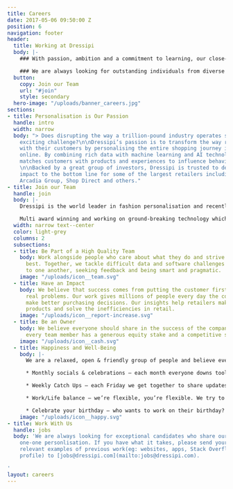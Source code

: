 ```yaml
---
title: Careers
date: 2017-05-06 09:50:00 Z
position: 6
navigation: footer
header:
  title: Working at Dressipi
  body: |-
    ### With passion, ambition and a commitment to learning, our close-knit team support, challenge and inspire each other every day.

    ### We are always looking for outstanding individuals from diverse backgrounds, who want to be part of our fantastic team and shape the future of retail.
  button:
    copy: Join our Team
    url: "#join"
    style: secondary
  hero-image: "/uploads/banner_careers.jpg"
sections:
- title: Personalisation is Our Passion
  handle: intro
  width: narrow
  body: "> Does disrupting the way a trillion-pound industry operates sound like an
    exciting challenge?\n\nDressipi’s passion is to transform the way retailers engage
    with their customers by personalising the entire shopping journey instore and
    online. By combining rich data with machine learning and AI technology, Dressipi
    matches customers with products and experiences to influence behavior at scale.
    \n\nBacked by a great group of investors, Dressipi is trusted to deliver real
    impact to the bottom line for some of the largest retailers including John Lewis,
    Arcadia Group, Shop Direct and others."
- title: Join our Team
  handle: join
  body: |-
    Dressipi is the world leader in fashion personalisation and recently named one of Britain’s fastest growing Top Tech firms. We’re expanding and looking for exceptional people to join us for the journey.

    Multi award winning and working on ground-breaking technology which is having a real impact we think we can offer you something fantastic.
  width: narrow text--center
  color: light-grey
  columns: 2
  subsections:
  - title: Be Part of a High Quality Team
    body: Work alongside people who care about what they do and strive to do their
      best. Together, we tackle difficult data and software challenges by listening
      to one another, seeking feedback and being smart and pragmatic.
    image: "/uploads/icon__team.svg"
  - title: Have an Impact
    body: We believe that success comes from putting the customer first and solving
      real problems. Our work gives millions of people every day the confidence to
      make better purchasing decisions. Our insights help retailers make better quality
      products and solve the inefficiencies in retail.
    image: "/uploads/icon__report-increase.svg"
  - title: Be an Owner
    body: We believe everyone should share in the success of the company. That's why
      every team member has a generous equity stake and a competitive salary.
    image: "/uploads/icon__cash.svg"
  - title: Happiness and Well-Being
    body: |-
      We are a relaxed, open & friendly group of people and believe everyone can achieve their personal and professional goals in life.

      * Monthly socials & celebrations – each month everyone downs tools and enjoys some non work time together to recognise and celebrate our progress and achievements

      * Weekly Catch Ups – each Friday we get together to share updates and news

      * Work/Life balance – we’re flexible, you’re flexible. We try to support you whenever we can including working from home and the hours you work

      * Celebrate your birthday – who wants to work on their birthday? No-one, so we don’t.
    image: "/uploads/icon__happy.svg"
- title: Work With Us
  handle: jobs
  body: 'We are always looking for exceptional candidates who share our passion for
    one-one personlisation. If you have what it takes, please send your CV and any
    relevant examples of previous work(eg: websites, apps, Stack Overflow or GitHub
    profile) to [jobs@dressipi.com](mailto:jobs@dressipi.com).

'
layout: careers
---
```


